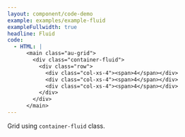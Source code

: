 ```yaml
---
layout: component/code-demo
example: examples/example-fluid
exampleFullwidth: true
headline: Fluid
code:
  - HTML: |
      <main class="au-grid">
        <div class="container-fluid">
          <div class="row">
            <div class="col-xs-4"><span>4</span></div>
            <div class="col-xs-4"><span>4</span></div>
            <div class="col-xs-4"><span>4</span></div>
          </div>
        </div>
      </main>
---
```


Grid using `container-fluid` class.
